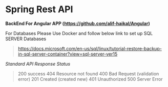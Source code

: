 # Spring Rest API

**BackEnd For Angular APP (https://github.com/alif-haikal/Angular)**


For Databases Please Use Docker and follow below link to set up SQL SERVER Databases
>https://docs.microsoft.com/en-us/sql/linux/tutorial-restore-backup-in-sql-server-container?view=sql-server-ver15


*Standard API Response Status*
>200 success
>404 Resource not found
>400 Bad Request (validation error)
>201 Created (created new)
>401 Unauthorized
>500 Server Error
